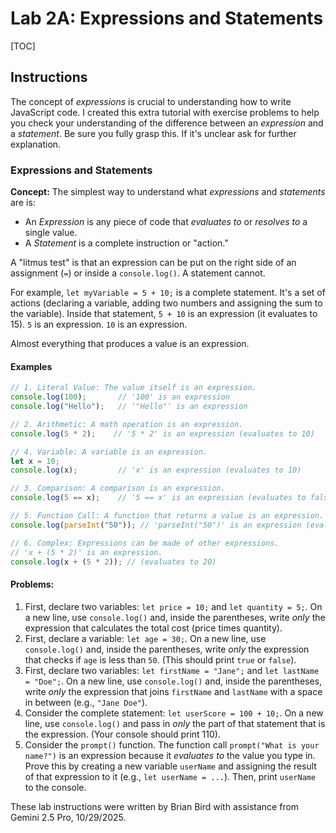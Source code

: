 <h1>Lab 2A: Expressions and Statements</h1>

[TOC]

## Instructions

The concept of *expressions* is crucial to understanding how to write JavaScript code. I created this extra tutorial with exercise problems to help you check your understanding of the difference between an *expression* and a *statement*. Be sure you fully grasp this. If it's unclear ask for further explanation.

### Expressions and Statements

**Concept:** The simplest way to understand what *expressions* and *statements* are is:

- An *Expression* is any piece of code that *evaluates to* or *resolves to* a single value.
- A *Statement* is a complete instruction or "action."

A "litmus test" is that an expression can be put on the right side of an assignment (`=`) or inside a `console.log()`. A statement cannot.

For example, `let myVariable = 5 + 10;` is a complete statement. It's a set of actions (declaring a variable, adding two numbers and assigning the sum to the variable). Inside that statement, `5 + 10` is an expression (it evaluates to 15). `5` is an expression. `10` is an expression. 

Almost everything that produces a value is an expression.

#### Examples

```JavaScript
// 1. Literal Value: The value itself is an expression.
console.log(100);       // '100' is an expression
console.log("Hello");   // '"Hello"' is an expression

// 2. Arithmetic: A math operation is an expression.
console.log(5 * 2);    // '5 * 2' is an expression (evaluates to 10)

// 4. Variable: A variable is an expression.
let x = 10;
console.log(x);         // 'x' is an expression (evaluates to 10)

// 3. Comparison: A comparison is an expression.
console.log(5 == x);    // '5 == x' is an expression (evaluates to false)

// 5. Function Call: A function that returns a value is an expression.
console.log(parseInt("50")); // 'parseInt("50")' is an expression (evaluates to 50)

// 6. Complex: Expressions can be made of other expressions.
// 'x + (5 * 2)' is an expression.
console.log(x + (5 * 2)); // (evaluates to 20)
```

#### Problems:

1. First, declare two variables: `let price = 10;` and `let quantity = 5;`. On a new line, use `console.log()` and, inside the parentheses, write *only* the expression that calculates the total cost (price times quantity).
2. First, declare a variable: `let age = 30;`. On a new line, use `console.log()` and, inside the parentheses, write *only* the expression that checks if `age` is less than `50`. (This should print `true` or `false`).
3. First, declare two variables: `let firstName = "Jane";` and `let lastName = "Doe";`. On a new line, use `console.log()` and, inside the parentheses, write *only* the expression that joins `firstName` and `lastName` with a space in between (e.g., `"Jane Doe"`).
4. Consider the complete statement: `let userScore = 100 + 10;`. On a new line, use `console.log()` and pass in *only* the part of that statement that is the expression. (Your console should print 110).
5. Consider the `prompt()` function. The function call `prompt("What is your name?")` is an expression because it *evaluates to* the value you type in. Prove this by creating a new variable `userName` and assigning the result of that expression to it (e.g., `let userName = ...`). Then, print `userName` to the console.



These lab instructions were written by Brian Bird with assistance from Gemini 2.5 Pro, 10/29/2025.

